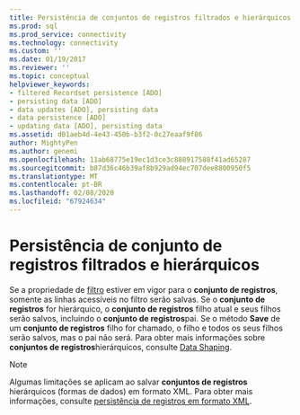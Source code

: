 ```yaml
---
title: Persistência de conjuntos de registros filtrados e hierárquicos | Microsoft Docs
ms.prod: sql
ms.prod_service: connectivity
ms.technology: connectivity
ms.custom: ''
ms.date: 01/19/2017
ms.reviewer: ''
ms.topic: conceptual
helpviewer_keywords:
- filtered Recordset persistence [ADO]
- persisting data [ADO]
- data updates [ADO], persisting data
- data persistence [ADO]
- updating data [ADO], persisting data
ms.assetid: d01aeb4d-4e43-450b-b3f2-0c27eaaf9f86
author: MightyPen
ms.author: genemi
ms.openlocfilehash: 11ab68775e19ec1d3ce3c888917588f41ad65287
ms.sourcegitcommit: b87d36c46b39af8b929ad94ec707dee8800950f5
ms.translationtype: MT
ms.contentlocale: pt-BR
ms.lasthandoff: 02/08/2020
ms.locfileid: "67924634"
---
```

# <a name="persisting-filtered-and-hierarchical-recordsets"></a>Persistência de conjunto de registros filtrados e hierárquicos
Se a propriedade de [filtro](../../../ado/reference/ado-api/filter-property.md) estiver em vigor para o **conjunto de registros**, somente as linhas acessíveis no filtro serão salvas. Se o **conjunto de registros** for hierárquico, o **conjunto de registros** filho atual e seus filhos serão salvos, incluindo o **conjunto de registros**pai. Se o método **Save** de um **conjunto de registros** filho for chamado, o filho e todos os seus filhos serão salvos, mas o pai não será. Para obter mais informações sobre **conjuntos de registros**hierárquicos, consulte [Data Shaping](../../../ado/guide/data/data-shaping.md).  
  
> [!NOTE]
>  Algumas limitações se aplicam ao salvar **conjuntos de registros** hierárquicos (formas de dados) em formato XML. Para obter mais informações, consulte [persistência de registros em formato XML](../../../ado/guide/data/persisting-records-in-xml-format.md).
